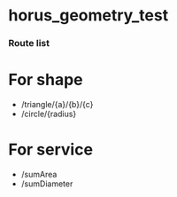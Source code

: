 # horus_geometry_test

### Route list
# For shape
- /triangle/{a}/{b}/{c}
- /circle/{radius}

# For service
- /sumArea
- /sumDiameter
